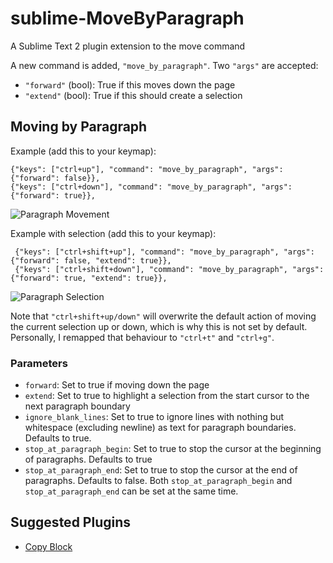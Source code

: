 # sublime-MoveByParagraph

A Sublime Text 2 plugin extension to the move command

A new command is added, `"move_by_paragraph"`.  Two `"args"` are accepted:

- `"forward"` (bool): True if this moves down the page
- `"extend"` (bool): True if this should create a selection


## Moving by Paragraph

Example (add this to your keymap):

    {"keys": ["ctrl+up"], "command": "move_by_paragraph", "args": {"forward": false}},
    {"keys": ["ctrl+down"], "command": "move_by_paragraph", "args": {"forward": true}},

![Paragraph Movement](http://i.imgur.com/E4VlmZO.gif)

Example with selection (add this to your keymap):

     {"keys": ["ctrl+shift+up"], "command": "move_by_paragraph", "args": {"forward": false, "extend": true}},
     {"keys": ["ctrl+shift+down"], "command": "move_by_paragraph", "args": {"forward": true, "extend": true}},

![Paragraph Selection](http://i.imgur.com/rXK3bcS.gif)

Note that `"ctrl+shift+up/down"` will overwrite the default action of moving
the current selection up or down, which is why this is not set by default.
Personally, I remapped that behaviour to `"ctrl+t"` and `"ctrl+g"`.

### Parameters

- `forward`: Set to true if moving down the page
- `extend`: Set to true to highlight a selection from the start cursor to the next paragraph boundary
- `ignore_blank_lines`: Set to true to ignore lines with nothing but whitespace (excluding newline) as text for paragraph boundaries. Defaults to true.
- `stop_at_paragraph_begin`: Set to true to stop the cursor at the beginning of paragraphs. Defaults to true
- `stop_at_paragraph_end`: Set to true to stop the cursor at the end of paragraphs. Defaults to false. Both `stop_at_paragraph_begin` and `stop_at_paragraph_end` can be set at the same time.

## Suggested Plugins

- [Copy Block](https://sublime.wbond.net/packages/Copy%20Block)


